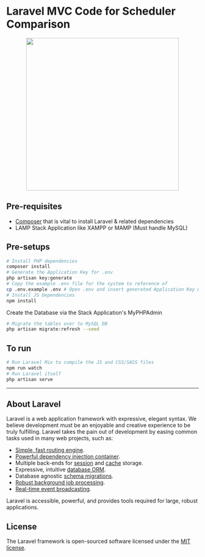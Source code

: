# Laravel MVC Code for Scheduler Comparison

<p align="center"><a href="https://laravel.com" target="_blank"><img src="https://raw.githubusercontent.com/laravel/art/master/logo-lockup/5%20SVG/2%20CMYK/1%20Full%20Color/laravel-logolockup-cmyk-red.svg" width="400"></a></p>

## Pre-requisites
* [Composer](https://getcomposer.org) that is vital to install Laravel & related dependencies
* LAMP Stack Application like XAMPP or MAMP (Must handle MySQL)

## Pre-setups
``` bash
# Install PHP dependencies
composer install
# Generate the Application Key for .env
php artisan key:generate
# Copy the example .env file for the system to reference of
cp .env.example .env # Open .env and insert generated Application Key & MySQL Database configs
# Install JS Dependencies
npm install          
```
Create the Database via the Stack Application's MyPHPAdmin

``` bash
# Migrate the tables over to MySQL DB
php artisan migrate:refresh --seed
```
## To run
``` bash
# Run Laravel Mix to compile the JS and CSS/SASS files
npm run watch 
# Run Laravel itself
php artisan serve
```
---------------
## About Laravel
Laravel is a web application framework with expressive, elegant syntax. We believe development must be an enjoyable and creative experience to be truly fulfilling. Laravel takes the pain out of development by easing common tasks used in many web projects, such as:

- [Simple, fast routing engine](https://laravel.com/docs/routing).
- [Powerful dependency injection container](https://laravel.com/docs/container).
- Multiple back-ends for [session](https://laravel.com/docs/session) and [cache](https://laravel.com/docs/cache) storage.
- Expressive, intuitive [database ORM](https://laravel.com/docs/eloquent).
- Database agnostic [schema migrations](https://laravel.com/docs/migrations).
- [Robust background job processing](https://laravel.com/docs/queues).
- [Real-time event broadcasting](https://laravel.com/docs/broadcasting).

Laravel is accessible, powerful, and provides tools required for large, robust applications.

## License
The Laravel framework is open-sourced software licensed under the [MIT license](https://opensource.org/licenses/MIT).
